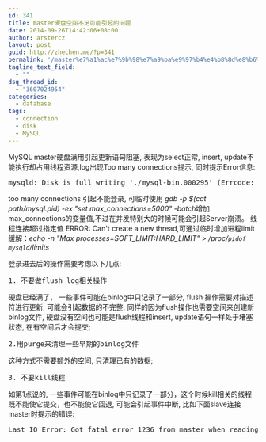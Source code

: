 ```yaml
---
id: 341
title: master硬盘空间不足可能引起的问题
date: 2014-09-26T14:42:06+08:00
author: arstercz
layout: post
guid: http://zhechen.me/?p=341
permalink: '/master%e7%a1%ac%e7%9b%98%e7%a9%ba%e9%97%b4%e4%b8%8d%e8%b6%b3%e5%8f%af%e8%83%bd%e5%bc%95%e8%b5%b7%e7%9a%84%e9%97%ae%e9%a2%98/'
tagline_text_field:
  - ""
dsq_thread_id:
  - "3607024954"
categories:
  - database
tags:
  - connection
  - disk
  - MySQL
---
```

MySQL master硬盘满用引起更新语句阻塞, 表现为select正常, insert, update不能执行却占用线程资源,log出现Too many connections提示, 同时提示Error信息:
<pre>
mysqld: Disk is full writing './mysql-bin.000295' (Errcode: 28). Waiting for someone to free space... (Expect up to 60 secs delay for server to continue after freeing disk space)
</pre>
<!--more-->

too many connections 引起不能登录, 可临时使用 <em>gdb -p $(cat path/mysql.pid) -ex "set max_connections=5000" -batch</em>增加max_connections的变量值,不过在并发特别大的时候可能会引起Server崩溃。
线程连接超过指定值 ERROR: Can't create a new thread,可通过临时增加进程limit缓解：<em>echo -n "Max processes=SOFT_LIMIT:HARD_LIMIT" > /proc/`pidof mysqld`/limits</em>

登录进去后的操作需要考虑以下几点:
<pre>
1. 不要做flush log相关操作
</pre>
硬盘已经满了， 一些事件可能在binlog中只记录了一部分, flush 操作需要对描述符进行更新, 可能会引起数据的不完整; 同样的因为flush操作也需要空间来创建新binlog文件, 硬盘没有空间也可能是flush线程和insert, update语句一样处于堵塞状态, 在有空间后才会提交;
<pre>
2.用purge来清理一些早期的binlog文件
</pre>
这种方式不需要额外的空间, 只清理已有的数据;
<pre>
3. 不要kill线程
</pre>
如第1点说的, 一些事件可能在binlog中只记录了一部分，这个时候kill相关的线程既不能使它提交，也不能使它回退, 可能会引起事件中断, 比如下面slave连接master时提示的错误:
<pre>
Last_IO_Error: Got fatal error 1236 from master when reading data from binary log: 'binlog truncated in the middle of event; consider out of disk space on master; the first event 'mysql-bin.000291' at 881945637, the last event read from './mysql-bin.000295' at 579006435, the last byte read from './mysql-bin.000295' at 579006464.'
</pre>